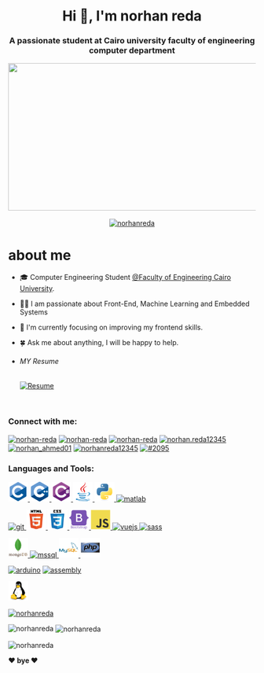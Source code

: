 <h1 align="center">Hi 👋, I'm norhan reda</h1>
<h3 align="center">A passionate student at Cairo university  faculty of engineering computer department </h3>

<!--image-->
<p align="center"><img src="https://i0.wp.com/i.giphy.com/media/137EaR4vAOCn1S/giphy-downsized.gif?w=770&ssl=1" width="600rem" height="300rem" ></p>
<!--temp images-->
<!--
<img src="https://i0.wp.com/i.giphy.com/media/137EaR4vAOCn1S/giphy-downsized.gif?w=770&ssl=1" width="600" height="300" align="center">
-->
<!--
<img src="https://i.pinimg.com/originals/b4/3a/9a/b43a9a78438313a7d2d8e6dfcaef8e8d.gif" width="700" height="400" align="center">
-->
<!--
<img src="https://cdn.dribbble.com/users/5950507/screenshots/15172610/media/3a55b2636de40cb3114a58cf7cc8d62d.gif" width="700" height="300" align="center">
-->


<!--views-->
<p align="center" dir="auto"> <a target="_blank" rel="noopener noreferrer" href="https://camo.githubusercontent.com/5602ddfcbbb06aa12b5525e2064469fe3f4a535274d641b6dff10e92843d6619/68747470733a2f2f6b6f6d617265762e636f6d2f67687076632f3f757365726e616d653d6e6f7268616e72656461266c6162656c3d50726f66696c65253230766965777326636f6c6f723d306537356236267374796c653d666c6174"><img src="https://camo.githubusercontent.com/5602ddfcbbb06aa12b5525e2064469fe3f4a535274d641b6dff10e92843d6619/68747470733a2f2f6b6f6d617265762e636f6d2f67687076632f3f757365726e616d653d6e6f7268616e72656461266c6162656c3d50726f66696c65253230766965777326636f6c6f723d306537356236267374796c653d666c6174" alt="norhanreda" data-canonical-src="https://komarev.com/ghpvc/?username=norhanreda&amp;label=Profile%20views&amp;color=0e75b6&amp;style=flat" style="max-width: 100%;"></a> </p>

<!--about me-->
<h1>about me</h1>
<ul dir="auto">

  <!--<li>
<p dir="auto"><g-emoji class="g-emoji" alias="star" fallback-src="https://github.githubassets.com/images/icons/emoji/unicode/2b50.png">⭐</g-emoji> Software Engineering Internship <a href="https://www.datagearbi.com/" rel="nofollow"> @Data Gear</a>.</p>
</li>-->
<li>
<p dir="auto"><g-emoji class="g-emoji" alias="mortar_board" fallback-src="https://github.githubassets.com/images/icons/emoji/unicode/1f393.png">🎓</g-emoji> Computer Engineering Student <a href="http://eng.cu.edu.eg/ar/" rel="nofollow">@Faculty of Engineering Cairo University</a>.</p>
</li>
<li>
<p dir="auto"><g-emoji class="g-emoji" alias="running_man" fallback-src="https://github.githubassets.com/images/icons/emoji/unicode/1f3c3-2642.png">🏃‍♂️</g-emoji> I am passionate about Front-End, Machine Learning and Embedded Systems</p>
</li>

  <!--<li>
<p dir="auto"><g-emoji class="g-emoji" alias="book" fallback-src="https://github.githubassets.com/images/icons/emoji/unicode/1f4d6.png">📖</g-emoji> Currently Reading: <a href="https://www.oreilly.com/library/view/clean-code-a/9780136083238/" rel="nofollow"> "Clean Code: A Handbook of Agile Software Craftsmanship" </a> by Robert C. Martin.</p>
</li>-->
<li>
<p dir="auto"><g-emoji class="g-emoji" alias="construction" fallback-src="https://github.githubassets.com/images/icons/emoji/unicode/1f6a7.png">🚧</g-emoji> I'm currently focusing on improving my frontend skills.</p>
</li>
<li>
<p dir="auto"><g-emoji class="g-emoji" alias="four_leaf_clover" fallback-src="https://github.githubassets.com/images/icons/emoji/unicode/1f340.png">🍀</g-emoji> Ask me about anything, I will be happy to help.</p>
</li>
  <li>
  <p > <h6> MY Resume </h6><a href="https://docs.google.com/document/d/1T3q8dWgHttM_BNFF7DSawNADog9y9s5QqzpkmgvP_m8/edit" download"><img src="https://images.clipartlogo.com/files/istock/previews/9842/98425255-cv-resume-icon-modern-flat-2-0-style.jpg" width="82" height="86" title=" Resume" alt=" Resume"></a> </p> 
</li>
</ul>


<p align="left"> <a href="https://twitter.com/" target="blank"><img src="https://img.shields.io/twitter/follow/?logo=twitter&style=for-the-badge" alt="" /></a> </p>

<!-- - 📫 How to reach me **

- https://www.facebook.com/norhan.reda12345/

-  -https://www.linkedin.com/in/norhan-reda-4a37011b8/** -->

<h3 align="left">Connect with me:</h3>
<p align="left">

<a href="https://mail.google.com/mail/u/norhanreda12345@gmail.com" target="_blank"><img align="center" src="https://user-images.githubusercontent.com/54618801/63845533-ac1b0f80-c9bc-11e9-9d37-e2e03e4d2aee.png" alt="norhan-reda" height="30" width="40" /></a>
<a href="https://mail.google.com/mail/u/norhan.ahmed01@eng-st.cu.edu.eg" target="_blank"><img align="center" src="https://user-images.githubusercontent.com/54618801/63845533-ac1b0f80-c9bc-11e9-9d37-e2e03e4d2aee.png" alt="norhan-reda" height="30" width="40" /></a>
<a href="https://www.linkedin.com/in/norhan-reda-4a37011b8/" target="_blank"><img align="center" src="https://raw.githubusercontent.com/rahuldkjain/github-profile-readme-generator/master/src/images/icons/Social/linked-in-alt.svg" alt="norhan-reda" height="30" width="40" /></a>
<a href="https://fb.com/norhan.reda12345" target="_blank"><img align="center" src="https://raw.githubusercontent.com/rahuldkjain/github-profile-readme-generator/master/src/images/icons/Social/facebook.svg" alt="norhan.reda12345" height="30" width="40" /></a>
<a href="https://www.hackerrank.com/norhan_ahmed01" target="_blank"><img align="center" src="https://raw.githubusercontent.com/rahuldkjain/github-profile-readme-generator/master/src/images/icons/Social/hackerrank.svg" alt="norhan_ahmed01" height="30" width="40" /></a>
<a href="https://codeforces.com/profile/norhanreda12345" target="_blank"><img align="center" src="https://raw.githubusercontent.com/rahuldkjain/github-profile-readme-generator/master/src/images/icons/Social/codeforces.svg" alt="norhanreda12345" height="30" width="40" /></a>
<a href="https://discord.gg/#2095" target="_blank"><img align="center" src="https://raw.githubusercontent.com/rahuldkjain/github-profile-readme-generator/master/src/images/icons/Social/discord.svg" alt="#2095" height="30" width="40" /></a>
</p>

<h3 align="left">Languages and Tools:</h3>



<a href="https://www.cprogramming.com/" target="_blank" rel="noreferrer"> <img src="https://raw.githubusercontent.com/devicons/devicon/master/icons/c/c-original.svg" alt="c" width="40" height="40"/> </a>
<a href="https://www.w3schools.com/cpp/" target="_blank" rel="noreferrer"> <img src="https://raw.githubusercontent.com/devicons/devicon/master/icons/cplusplus/cplusplus-original.svg" alt="cplusplus" width="40" height="40"/> </a> <a href="https://www.w3schools.com/cs/" target="_blank" rel="noreferrer"> <img src="https://raw.githubusercontent.com/devicons/devicon/master/icons/csharp/csharp-original.svg" alt="csharp" width="40" height="40"/> </a>
<a href="https://www.java.com" target="_blank" rel="noreferrer"> <img src="https://raw.githubusercontent.com/devicons/devicon/master/icons/java/java-original.svg" alt="java" width="40" height="40"/> </a> 
<a href="https://www.python.org" target="_blank" rel="noreferrer"> <img src="https://raw.githubusercontent.com/devicons/devicon/master/icons/python/python-original.svg" alt="python" width="40" height="40"/> </a> 
<a href="https://www.mathworks.com/products/matlab.html" target="_blank" rel="noreferrer"> <img src="https://upload.wikimedia.org/wikipedia/commons/2/21/Matlab_Logo.png" alt="matlab" width="40" height="40"/> </a> 


  
  <a href="https://git-scm.com/" target="_blank" rel="noreferrer"> <img src="https://www.vectorlogo.zone/logos/git-scm/git-scm-icon.svg" alt="git" width="40" height="40"/> </a>
 <a href="https://www.w3.org/html/" target="_blank" rel="noreferrer"> <img src="https://raw.githubusercontent.com/devicons/devicon/master/icons/html5/html5-original-wordmark.svg" alt="html5" width="40" height="40"/> </a> 
<a href="https://www.w3schools.com/css/" target="_blank" rel="noreferrer"> <img src="https://raw.githubusercontent.com/devicons/devicon/master/icons/css3/css3-original-wordmark.svg" alt="css3" width="40" height="40"/> </a>
<a href="https://getbootstrap.com" target="_blank" rel="noreferrer"> <img src="https://raw.githubusercontent.com/devicons/devicon/master/icons/bootstrap/bootstrap-plain-wordmark.svg" alt="bootstrap" width="40" height="40"/> </a>
<a href="https://developer.mozilla.org/en-US/docs/Web/JavaScript" target="_blank" rel="noreferrer"> <img src="https://raw.githubusercontent.com/devicons/devicon/master/icons/javascript/javascript-original.svg" alt="javascript" width="40" height="40"/> </a> 
<a href="https://www.tutorialandexample.com/vue-js-tutorial" target="_blank" rel="norefer"> <img src="https://www.tutorialandexample.com/wp-content/uploads/2020/05/Vue.js-Tutorial.png" alt="vuejs" width="40" height="40"/> </a> 
<a href="https://sass-lang.com/" target="_blank" rel="norefer"> <img src="https://upload.wikimedia.org/wikipedia/commons/thumb/9/96/Sass_Logo_Color.svg/640px-Sass_Logo_Color.svg.png" alt="sass" width="40" height="40"/> </a> 

<a href="https://www.mongodb.com/" target="_blank" rel="noreferrer"> <img src="https://raw.githubusercontent.com/devicons/devicon/master/icons/mongodb/mongodb-original-wordmark.svg" alt="mongodb" width="40" height="40"/> </a> 
<a href="https://www.microsoft.com/en-us/sql-server" target="_blank" rel="noreferrer"> <img src="https://www.svgrepo.com/show/303229/microsoft-sql-server-logo.svg" alt="mssql" width="40" height="40"/> </a> 
<a href="https://www.mysql.com/" target="_blank" rel="noreferrer"> <img src="https://raw.githubusercontent.com/devicons/devicon/master/icons/mysql/mysql-original-wordmark.svg" alt="mysql" width="40" height="40"/> </a> 
<a href="https://www.php.net" target="_blank" rel="noreferrer"> <img src="https://raw.githubusercontent.com/devicons/devicon/master/icons/php/php-original.svg" alt="php" width="40" height="40"/> </a> 

 <a href="https://www.arduino.cc/" target="_blank" rel="noreferrer"> <img src="https://cdn.worldvectorlogo.com/logos/arduino-1.svg" alt="arduino" width="40" height="40"/></a>
  <a href="https://www.cs.virginia.edu/~evans/cs216/guides/x86.html" target="_blank" rel="noreferrer"> <img src="https://miro.medium.com/max/1400/0*0XnmF8Bpqd4RVaOW.png" alt="assembly" width="40" height="40"/></a>

<a href="https://www.linux.org/" target="_blank" rel="noreferrer"> <img src="https://raw.githubusercontent.com/devicons/devicon/master/icons/linux/linux-original.svg" alt="linux" width="40" height="40"/> </a> 

<p align="left"> <a href="https://github.com/ryo-ma/github-profile-trophy"><img src="https://github-profile-trophy.vercel.app/?username=norhanreda" alt="norhanreda" /></a> </p>

<p><img align="left" src="https://github-readme-stats.vercel.app/api/top-langs?username=norhanreda&show_icons=true&locale=en&layout=compact" alt="norhanreda" /></p>

<p>&nbsp;<img align="center" src="https://github-readme-stats.vercel.app/api?username=norhanreda&show_icons=true&locale=en" alt="norhanreda" /></p>

<p><img align="center" src="https://github-readme-streak-stats.herokuapp.com/?user=norhanreda&" alt="norhanreda" /></p>

<b>♥ bye ♥ </b>
